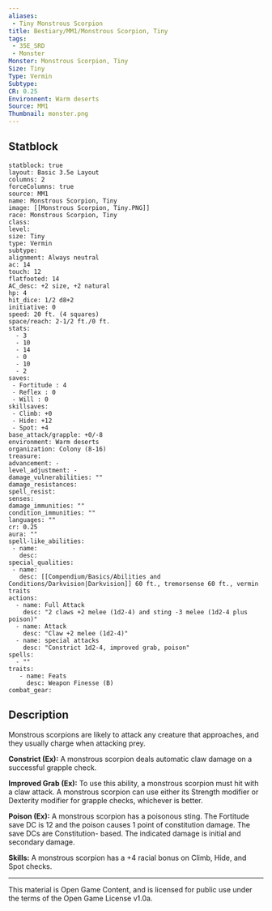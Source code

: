 ```yaml
---
aliases:
 - Tiny Monstrous Scorpion
title: Bestiary/MM1/Monstrous Scorpion, Tiny
tags: 
 - 35E_SRD
 - Monster
Monster: Monstrous Scorpion, Tiny
Size: Tiny
Type: Vermin
Subtype: 
CR: 0.25
Environnent: Warm deserts
Source: MM1
Thumbnail: monster.png
---
```


## Statblock

```statblock
statblock: true
layout: Basic 3.5e Layout
columns: 2
forceColumns: true
source: MM1 
name: Monstrous Scorpion, Tiny
image: [[Monstrous Scorpion, Tiny.PNG]]
race: Monstrous Scorpion, Tiny
class: 
level: 
size: Tiny
type: Vermin
subtype: 
alignment: Always neutral
ac: 14
touch: 12
flatfooted: 14
AC_desc: +2 size, +2 natural
hp: 4
hit_dice: 1/2 d8+2
initiative: 0
speed: 20 ft. (4 squares)
space/reach: 2-1/2 ft./0 ft.
stats:
  - 3
  - 10
  - 14
  - 0
  - 10
  - 2
saves:
 - Fortitude : 4
 - Reflex : 0
 - Will : 0
skillsaves:
 - Climb: +0
 - Hide: +12
 - Spot: +4
base_attack/grapple: +0/-8
environment: Warm deserts
organization: Colony (8-16)
treasure: 
advancement: -
level_adjustment: -
damage_vulnerabilities: ""
damage_resistances: 
spell_resist: 
senses: 
damage_immunities: ""
condition_immunities: ""
languages: ""
cr: 0.25
aura: ""
spell-like_abilities:
 - name: 
   desc: 
special_qualities:
 - name:
   desc: [[Compendium/Basics/Abilities and Conditions/Darkvision|Darkvision]] 60 ft., tremorsense 60 ft., vermin traits
actions:
  - name: Full Attack
    desc: "2 claws +2 melee (1d2-4) and sting -3 melee (1d2-4 plus poison)"
  - name: Attack
    desc: "Claw +2 melee (1d2-4)"
  - name: special attacks
    desc: "Constrict 1d2-4, improved grab, poison"
spells:
  - ""
traits:
   - name: Feats
     desc: Weapon Finesse (B)
combat_gear:  
```

## Description



Monstrous scorpions are likely to attack any creature that approaches, and they usually charge when attacking prey.


**Constrict (Ex):** A monstrous scorpion deals automatic claw damage on a successful grapple check.


**Improved Grab (Ex):** To use this ability, a monstrous scorpion must hit with a claw attack. A monstrous scorpion can use either its Strength modifier or Dexterity modifier for grapple checks, whichever is better.


**Poison (Ex):** A monstrous scorpion has a poisonous sting. The Fortitude save DC is 12 and the poison causes 1 point of constitution damage. The save DCs are Constitution- based. The indicated damage is initial and secondary damage.


**Skills:** A monstrous scorpion has a +4 racial bonus on Climb, Hide, and Spot checks.

---

This material is Open Game Content, and is licensed for public use under the terms of the Open Game License v1.0a.
